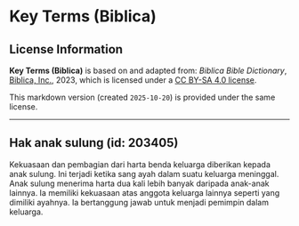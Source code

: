 # Key Terms (Biblica)

## License Information

**Key Terms (Biblica)** is based on and adapted from: _Biblica Bible Dictionary_, [Biblica, Inc.](https://www.biblica.com/), 2023, which is licensed under a [CC BY-SA 4.0 license](https://creativecommons.org/licenses/by-sa/4.0/legalcode.en).

This markdown version (created `2025-10-20`) is provided under the same license.



--------------------------------

## Hak anak sulung (id: 203405)

Kekuasaan dan pembagian dari harta benda keluarga diberikan kepada anak sulung. Ini terjadi ketika sang ayah dalam suatu keluarga meninggal. Anak sulung menerima harta dua kali lebih banyak daripada anak\-anak lainnya. Ia memiliki kekuasaan atas anggota keluarga lainnya seperti yang dimiliki ayahnya. Ia bertanggung jawab untuk menjadi pemimpin dalam keluarga.


